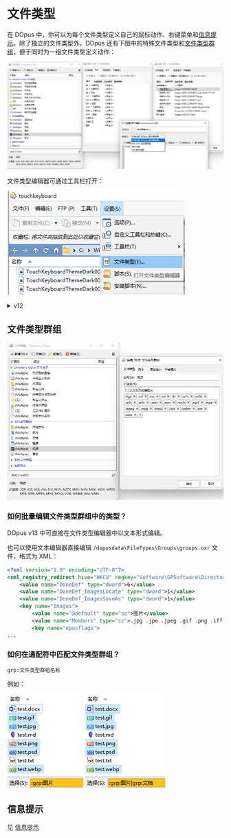 # 文件类型
在 DOpus 中，你可以为每个文件类型定义自己的鼠标动作、右键菜单和[信息提示](../浏览/查看/信息提示.md)。除了独立的文件类型外，DOpus 还有下图中的特殊文件类型和[文件类型群组](#文件类型群组)，便于同时为一组文件类型定义动作：

![](images/README/文件类型-v13.png)

文件类型编辑器可通过工具栏打开：

![](images/README/文件类型-工具栏.png)

<details><summary>v12</summary>

![](images/README/文件类型-v12.png)
</details>

## 文件类型群组
![](images/README/文件类型群组.png)

### 如何批量编辑文件类型群组中的类型？
DOpus v13 中可直接在文件类型编辑器中以文本形式编辑。

也可以使用文本编辑器直接编辑 `/dopusdata\FileTypes\Groups\groups.oxr` 文件，格式为 XML：
```xml
<?xml version="1.0" encoding="UTF-8"?>
<xml_registry_redirect hive="HKCU" regkey="Software\GPSoftware\Directory Opus\Filetypes\Groups">
	<value name="DoneDef" type="dword">6</value>
	<value name="DoneDef_ImagesLocate" type="dword">1</value>
	<value name="DoneDef_ImagesSaveAs" type="dword">1</value>
	<key name="Images">
		<value name="@default" type="sz">图片</value>
		<value name="Members" type="sz">.jpg .jpe .jpeg .gif .png .iff .ilbm .lbm .bmp .info .tif .tiff .psd .psp .wmf .emf .clip .webp .heic</value>
		<key name="opusflags">
...
```

### 如何在通配符中匹配文件类型群组？
```
grp:文件类型群组名称
```

例如：

![](images/README/通配符.png) ![](images/README/通配符2.png)

## 信息提示
见 [信息提示](../浏览/查看/信息提示.md)